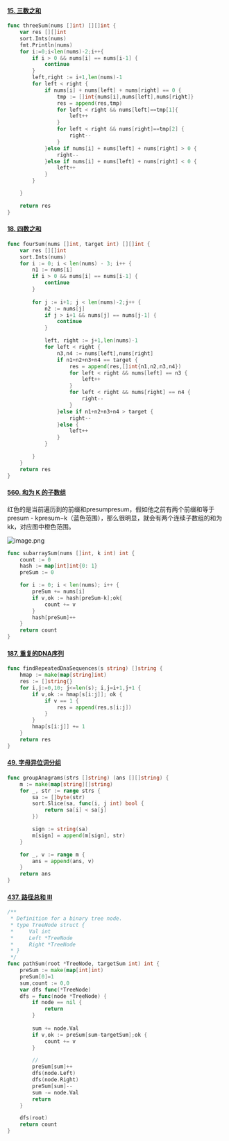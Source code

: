#### [15. 三数之和](https://leetcode.cn/problems/3sum/)

```go
func threeSum(nums []int) [][]int {
    var res [][]int
    sort.Ints(nums)
    fmt.Println(nums)
    for i:=0;i<len(nums)-2;i++{
        if i > 0 && nums[i] == nums[i-1] {
            continue
        }
        left,right := i+1,len(nums)-1
        for left < right {
            if nums[i] + nums[left] + nums[right] == 0 {
                tmp := []int{nums[i],nums[left],nums[right]}
                res = append(res,tmp)
                for left < right && nums[left]==tmp[1]{
                    left++
                }
                for left < right && nums[right]==tmp[2] {
                    right--
                }
            }else if nums[i] + nums[left] + nums[right] > 0 {
                right--
            }else if nums[i] + nums[left] + nums[right] < 0 {
                left++
            }
        }

    }

    return res
}
```



#### [18. 四数之和](https://leetcode.cn/problems/4sum/)

```go
func fourSum(nums []int, target int) [][]int {
    var res [][]int
    sort.Ints(nums)
    for i := 0; i < len(nums) - 3; i++ {
        n1 := nums[i]
        if i > 0 && nums[i] == nums[i-1] {
            continue
        }
        
        for j := i+1; j < len(nums)-2;j++ {
            n2 := nums[j]
            if j > i+1 && nums[j] == nums[j-1] {
                continue
            }

            left, right := j+1,len(nums)-1
            for left < right {
                n3,n4 := nums[left],nums[right]
                if n1+n2+n3+n4 == target {
                    res = append(res,[]int{n1,n2,n3,n4})
                    for left < right && nums[left] == n3 {
                        left++
                    }
                    for left < right && nums[right] == n4 {
                        right--
                    } 
                }else if n1+n2+n3+n4 > target {
                    right--
                }else {
                    left++
                }
            }

        }
    }
    return res
}
```



#### [560. 和为 K 的子数组](https://leetcode.cn/problems/subarray-sum-equals-k/)

红色的是当前遍历到的前缀和presumpresum，假如他之前有两个前缀和等于presum - kpresum−k（蓝色范围），那么很明显，就会有两个连续子数组的和为kk，对应图中橙色范围。

![image.png](https://picture-1258612855.cos.ap-shanghai.myqcloud.com/20220712185723.png)

```go
func subarraySum(nums []int, k int) int {
	count := 0
	hash := map[int]int{0: 1}
	preSum := 0

	for i := 0; i < len(nums); i++ {
		preSum += nums[i]
		if v,ok := hash[preSum-k];ok{
			count += v
		}
		hash[preSum]++
	}
	return count
}
```

#### [187. 重复的DNA序列](https://leetcode.cn/problems/repeated-dna-sequences/)

```go
func findRepeatedDnaSequences(s string) []string {
    hmap := make(map[string]int)
    res := []string{}
    for i,j:=0,10; j<=len(s); i,j=i+1,j+1 {
        if v,ok := hmap[s[i:j]]; ok {
            if v == 1 {
                res = append(res,s[i:j])
            }
        }
        hmap[s[i:j]] += 1
    }
    return res
}
```



#### [49. 字母异位词分组](https://leetcode.cn/problems/group-anagrams/)

```go
func groupAnagrams(strs []string) (ans [][]string) {
	m := make(map[string][]string)
	for _, str := range strs {
		sa := []byte(str)
		sort.Slice(sa, func(i, j int) bool {
			return sa[i] < sa[j]
		})

		sign := string(sa)
		m[sign] = append(m[sign], str)
	}

	for _, v := range m {
		ans = append(ans, v)
	}
	return ans
}
```



#### [437. 路径总和 III](https://leetcode.cn/problems/path-sum-iii/)

```go
/**
 * Definition for a binary tree node.
 * type TreeNode struct {
 *     Val int
 *     Left *TreeNode
 *     Right *TreeNode
 * }
 */
func pathSum(root *TreeNode, targetSum int) int {
    preSum := make(map[int]int)
    preSum[0]=1
    sum,count := 0,0
    var dfs func(*TreeNode)
    dfs = func(node *TreeNode) {
        if node == nil {
            return
        }
        
        sum += node.Val
        if v,ok := preSum[sum-targetSum];ok {
            count += v
        }

        // 
        preSum[sum]++
        dfs(node.Left)
        dfs(node.Right)
        preSum[sum]--
        sum -= node.Val
        return
    }

    dfs(root)
    return count
}
```


